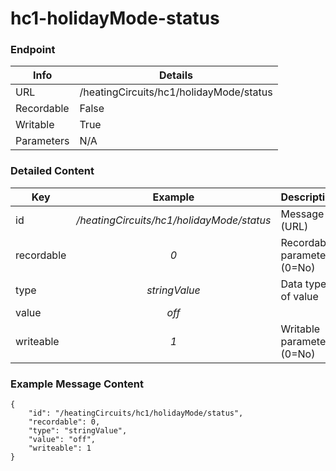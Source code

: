 # hc1-holidayMode-status



### Endpoint

| Info  | Details |
| ------------- | ------------- |
| URL   | /heatingCircuits/hc1/holidayMode/status   |
| Recordable   | False   |
| Writable   | True   |
| Parameters  | N/A |

### Detailed Content

|  Key  | Example | Description |
| ------------- | :------: | ------------------------------ |
|  id | _/heatingCircuits/hc1/holidayMode/status_ | Message ID (URL) |
|  recordable | _0_ | Recordable parameter (0=No) |
|  type | _stringValue_ | Data type of value |
|  value | _off_ |  |
|  writeable | _1_ | Writable parameter (0=No) |



### Example Message Content
```
{
    "id": "/heatingCircuits/hc1/holidayMode/status",
    "recordable": 0,
    "type": "stringValue",
    "value": "off",
    "writeable": 1
}
```
